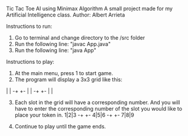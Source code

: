 
Tic Tac Toe AI using Minimax Algorithm
A small project made for my Artificial Intelligence class.
Author: Albert Arrieta

Instructions to run:
1. Go to terminal and change directory to the /src folder
2. Run the following line: "javac App.java"
3. Run the following line: "java App"

Instructions to play: 
1. At the main menu, press 1 to start game.
2. The program will display a 3x3 grid like this:

 | | 
-+ +-
 | | 
-+ +-
 | |

 3. Each slot in the grid will have a corresponding number. And you will have to enter
 the corresponding number of the slot you would like to place your token in.
1|2|3 
-+ +-
4|5|6 
-+ +-
7|8|9

4. Continue to play until the game ends.


